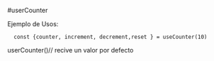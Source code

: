 #userCounter 

Ejemplo de Usos:

````
  const {counter, increment, decrement,reset } = useCounter(10)

````

userCounter()// recive un valor por defecto
